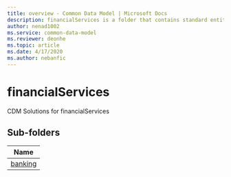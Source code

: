 ```yaml
---
title: overview - Common Data Model | Microsoft Docs
description: financialServices is a folder that contains standard entities related to the Common Data Model.
author: nenad1002
ms.service: common-data-model
ms.reviewer: deonhe
ms.topic: article
ms.date: 4/17/2020
ms.author: nebanfic
---
```


# financialServices

CDM Solutions for financialServices  

## Sub-folders

|Name|
|---|
|[banking](banking/overview.md)|



